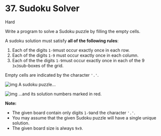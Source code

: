 

# 37. Sudoku Solver

Hard

Write a program to solve a Sudoku puzzle by filling the empty cells.

A sudoku solution must satisfy **all of the following rules**:

1. Each of the digits `1-9`must occur exactly once in each row.
2. Each of the digits `1-9` must occur exactly once in each column.
3. Each of the the digits `1-9`must occur exactly once in each of the 9 `3x3`sub-boxes of the grid.

Empty cells are indicated by the character `'.'`.

![img](https://upload.wikimedia.org/wikipedia/commons/thumb/f/ff/Sudoku-by-L2G-20050714.svg/250px-Sudoku-by-L2G-20050714.svg.png)
A sudoku puzzle...

![img](https://upload.wikimedia.org/wikipedia/commons/thumb/3/31/Sudoku-by-L2G-20050714_solution.svg/250px-Sudoku-by-L2G-20050714_solution.svg.png)
...and its solution numbers marked in red.

**Note:**

- The given board contain only digits `1-9`and the character `'.'`.
- You may assume that the given Sudoku puzzle will have a single unique solution.
- The given board size is always `9x9`.